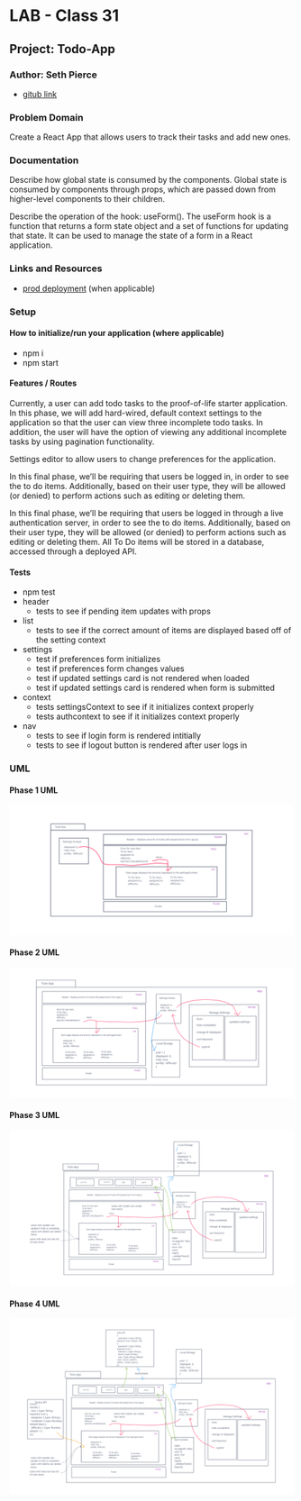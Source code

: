 # LAB - Class 31

## Project: Todo-App

### Author: Seth Pierce

- [gitub link](https://github.com/sethppierce/todo-app)

### Problem Domain

Create a React App that allows users to track their tasks and add new ones.

### Documentation

Describe how global state is consumed by the components.
Global state is consumed by components through props, which are passed down from higher-level components to their children.

Describe the operation of the hook: useForm().
The useForm hook is a function that returns a form state object and a set of functions for updating that state. It can be used to manage the state of a form in a React application.

### Links and Resources

- [prod deployment](todo-app-spp.netlify.app) (when applicable)

### Setup

#### How to initialize/run your application (where applicable)

- npm i
- npm start

#### Features / Routes

Currently, a user can add todo tasks to the proof-of-life starter application. In this phase, we will add hard-wired, default context settings to the application so that the user can view three incomplete todo tasks. In addition, the user will have the option of viewing any additional incomplete tasks by using pagination functionality.

Settings editor to allow users to change preferences for the application.

In this final phase, we’ll be requiring that users be logged in, in order to see the to do items. Additionally, based on their user type, they will be allowed (or denied) to perform actions such as editing or deleting them.

In this final phase, we’ll be requiring that users be logged in through a live authentication server, in order to see the to do items. Additionally, based on their user type, they will be allowed (or denied) to perform actions such as editing or deleting them. All To Do items will be stored in a database, accessed through a deployed API.

#### Tests

- npm test
- header
  - tests to see if pending item updates with props
- list
  - tests to see if the correct amount of items are displayed based off of the setting context
- settings
  - test if preferences form initializes
  - test if preferences form changes values
  - test if updated settings card is not rendered when loaded
  - test if updated settings card is rendered when form is submitted
- context
  - tests settingsContext to see if it initializes context properly
  - tests authcontext to see if it initializes context properly
- nav
  - tests to see if login form is rendered intitially
  - tests to see if logout button is rendered after user logs in

### UML

#### Phase 1 UML

![UML](./src/assets/Lab-31.png)

#### Phase 2 UML

![UML](./src/assets/Lab-32.png)

#### Phase 3 UML

![UML](./src/assets/Lab-33.png)

#### Phase 4 UML

![UML](./src/assets/Lab-34.png)